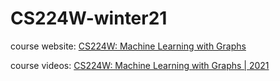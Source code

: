 # CS224W-winter21
course website: [CS224W: Machine Learning with Graphs](http://snap.stanford.edu/class/cs224w-2020/)

course videos: [CS224W: Machine Learning with Graphs | 2021](https://www.youtube.com/watch?v=F3PgltDzllc&list=PLoROMvodv4rPLKxIpqhjhPgdQy7imNkDn&index=17)
